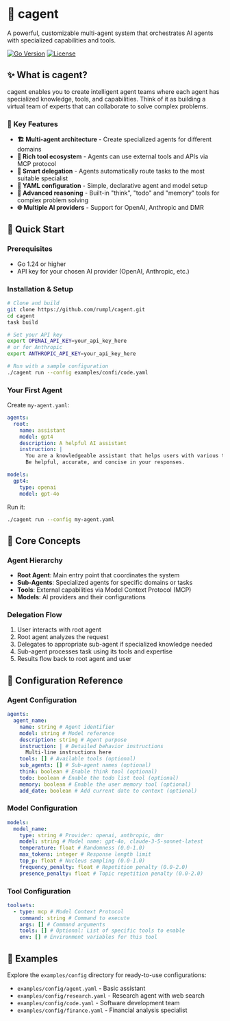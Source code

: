 # 🤖 cagent

A powerful, customizable multi-agent system that orchestrates AI agents with specialized capabilities and tools.

[![Go Version](https://img.shields.io/badge/go-1.24+-blue.svg)](https://golang.org/)
[![License](https://img.shields.io/badge/license-MIT-green.svg)](LICENSE)

## ✨ What is cagent?

cagent enables you to create intelligent agent teams where each agent has specialized knowledge, tools, and capabilities. Think of it as building a virtual team of experts that can collaborate to solve complex problems.

### 🎯 Key Features

- **🏗️ Multi-agent architecture** - Create specialized agents for different domains
- **🔧 Rich tool ecosystem** - Agents can use external tools and APIs via MCP protocol
- **🔄 Smart delegation** - Agents automatically route tasks to the most suitable specialist
- **📝 YAML configuration** - Simple, declarative agent and model setup
- **💭 Advanced reasoning** - Built-in "think", "todo" and "memory" tools for complex problem solving
- **🌐 Multiple AI providers** - Support for OpenAI, Anthropic and DMR

## 🚀 Quick Start

### Prerequisites

- Go 1.24 or higher
- API key for your chosen AI provider (OpenAI, Anthropic, etc.)

### Installation & Setup

```bash
# Clone and build
git clone https://github.com/rumpl/cagent.git
cd cagent
task build

# Set your API key
export OPENAI_API_KEY=your_api_key_here
# or for Anthropic
export ANTHROPIC_API_KEY=your_api_key_here

# Run with a sample configuration
./cagent run --config examples/confi/code.yaml
```

### Your First Agent

Create `my-agent.yaml`:

```yaml
agents:
  root:
    name: assistant
    model: gpt4
    description: A helpful AI assistant
    instruction: |
      You are a knowledgeable assistant that helps users with various tasks.
      Be helpful, accurate, and concise in your responses.

models:
  gpt4:
    type: openai
    model: gpt-4o
```

Run it:

```bash
./cagent run --config my-agent.yaml
```

## 🎯 Core Concepts

### Agent Hierarchy

- **Root Agent**: Main entry point that coordinates the system
- **Sub-Agents**: Specialized agents for specific domains or tasks
- **Tools**: External capabilities via Model Context Protocol (MCP)
- **Models**: AI providers and their configurations

### Delegation Flow

1. User interacts with root agent
2. Root agent analyzes the request
3. Delegates to appropriate sub-agent if specialized knowledge needed
4. Sub-agent processes task using its tools and expertise
5. Results flow back to root agent and user

## 🔧 Configuration Reference

### Agent Configuration

```yaml
agents:
  agent_name:
    name: string # Agent identifier
    model: string # Model reference
    description: string # Agent purpose
    instruction: | # Detailed behavior instructions
      Multi-line instructions here
    tools: [] # Available tools (optional)
    sub_agents: [] # Sub-agent names (optional)
    think: boolean # Enable think tool (optional)
    todo: boolean # Enable the todo list tool (optional)
    memory: boolean # Enable the user memory tool (optional)
    add_date: boolean # Add current date to context (optional)
```

### Model Configuration

```yaml
models:
  model_name:
    type: string # Provider: openai, anthropic, dmr
    model: string # Model name: gpt-4o, claude-3-5-sonnet-latest
    temperature: float # Randomness (0.0-1.0)
    max_tokens: integer # Response length limit
    top_p: float # Nucleus sampling (0.0-1.0)
    frequency_penalty: float # Repetition penalty (0.0-2.0)
    presence_penalty: float # Topic repetition penalty (0.0-2.0)
```

### Tool Configuration

```yaml
toolsets:
  - type: mcp # Model Context Protocol
    command: string # Command to execute
    args: [] # Command arguments
    tools: [] # Optional: List of specific tools to enable
    env: [] # Environment variables for this tool
```

## 🤝 Examples

Explore the `examples/config` directory for ready-to-use configurations:

- `examples/config/agent.yaml` - Basic assistant
- `examples/config/research.yaml` - Research agent with web search
- `examples/config/code.yaml` - Software development team
- `examples/config/finance.yaml` - Financial analysis specialist
